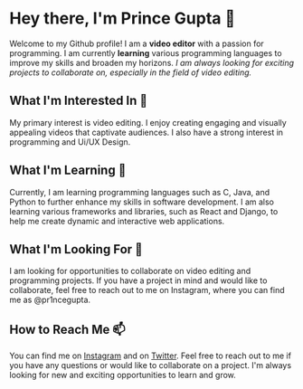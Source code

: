 # Hey there, I'm Prince Gupta 👋
Welcome to my Github profile! I am a **video editor** with a passion for programming. I am currently **learning** various programming languages to improve my skills and broaden my horizons. *I am always looking for exciting projects to collaborate on, especially in the field of video editing.*

## What I'm Interested In 👀
My primary interest is video editing. I enjoy creating engaging and visually appealing videos that captivate audiences. I also have a strong interest in programming and Ui/UX Design.

## What I'm Learning 🌱
Currently, I am learning programming languages such as C, Java, and Python to further enhance my skills in software development. I am also learning various frameworks and libraries, such as React and Django, to help me create dynamic and interactive web applications.

## What I'm Looking For 💞️
I am looking for opportunities to collaborate on video editing and programming projects. If you have a project in mind and would like to collaborate, feel free to reach out to me on Instagram, where you can find me as @pr1ncegupta.

## How to Reach Me 📫
You can find me on [Instagram]([url](https://www.instagram.com/pr1ncegupta)) and on [Twitter]([url](https://twitter.com/pr1ncegupta)). Feel free to reach out to me if you have any questions or would like to collaborate on a project. I'm always looking for new and exciting opportunities to learn and grow.





